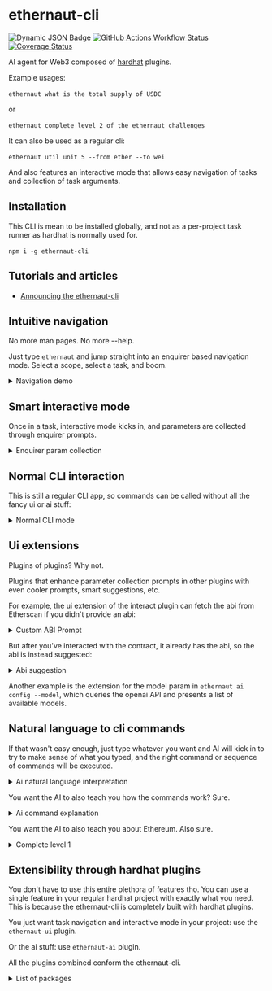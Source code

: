# ethernaut-cli

[![Dynamic JSON Badge](https://img.shields.io/npm/v/ethernaut-cli.svg)](https://www.npmjs.com/package/ethernaut-cli)
[![GitHub Actions Workflow Status](https://img.shields.io/github/actions/workflow/status/theethernaut/ethernaut-cli/ci.yml)](https://github.com/theethernaut/ethernaut-cli/actions/workflows/ci.yml)
[![Coverage Status](https://coveralls.io/repos/github/theethernaut/ethernaut-cli/badge.svg)](https://coveralls.io/github/theethernaut/ethernaut-cli)

AI agent for Web3 composed of [hardhat](https://github.com/NomicFoundation/hardhat) plugins.

Example usages:

`ethernaut what is the total supply of USDC`

or

`ethernaut complete level 2 of the ethernaut challenges`

It can also be used as a regular cli:

`ethernaut util unit 5 --from ether --to wei`

And also features an interactive mode that allows easy navigation of tasks and collection of task arguments.

## Installation

This CLI is mean to be installed globally, and not as a per-project task runner as hardhat is normally used for.

`npm i -g ethernaut-cli`

## Tutorials and articles

- [Announcing the ethernaut-cli](https://mirror.xyz/theethernaut.eth/0HP3L4mWzb4isXYERfsncBQgzT1T99uQTH8tvJvICmE)

## Intuitive navigation

No more man pages. No more --help.

Just type `ethernaut` and jump straight into an enquirer based navigation mode. Select a scope, select a task, and boom.

<details>
  <summary>Navigation demo</summary>
  <img src="demos/nav.gif" alt="Enquirer navigation">
</details>

## Smart interactive mode

Once in a task, interactive mode kicks in, and parameters are collected through enquirer prompts.

<details>
  <summary>Enquirer param collection</summary>
  <img src="demos/interactive.gif" alt="Enquirer param collection">
</details>

## Normal CLI interaction

This is still a regular CLI app, so commands can be called without all the fancy ui or ai stuff:

<details>
  <summary>Normal CLI mode</summary>
  <img src="demos/normal.gif" alt="Normal CLI mode">
</details>

## Ui extensions

Plugins of plugins? Why not.

Plugins that enhance parameter collection prompts in other plugins with even cooler prompts, smart suggestions, etc.

For example, the ui extension of the interact plugin can fetch the abi from Etherscan if you didn't provide an abi:

<details>
  <summary>Custom ABI Prompt</summary>
  <img src="demos/custom.gif" alt="Etherscan custom ABI prompt">
</details>

But after you've interacted with the contract, it already has the abi, so the abi is instead suggested:

<details>
  <summary>Abi suggestion</summary>
  <img src="demos/custom1.gif" alt="Abi suggestion">
</details>

Another example is the extension for the model param in `ethernaut ai config --model`, which queries the openai API and presents a list of available models.

## Natural language to cli commands

If that wasn't easy enough, just type whatever you want and AI will kick in to try to make sense of what you typed, and the right command or sequence of commands will be executed.

<details>
  <summary>Ai natural language interpretation</summary>
  <img src="demos/interpret.gif" alt="Ai natural language interpretation">
</details>

You want the AI to also teach you how the commands work? Sure.

<details>
  <summary>Ai command explanation</summary>
  <img src="demos/explain.gif" alt="Ai command explanation">
</details>

You want the AI to also teach you about Ethereum. Also sure.

<details>
  <summary>Complete level 1</summary>
  <img src="demos/teach.gif" alt="Complete level 1">
</details>

## Extensibility through hardhat plugins

You don't have to use this entire plethora of features tho. You can use a single feature in your regular hardhat project with exactly what you need. This is because the ethernaut-cli is completely built with hardhat plugins.

You just want task navigation and interactive mode in your project: use the `ethernaut-ui` plugin.

Or the ai stuff: use `ethernaut-ai` plugin.

All the plugins combined conform the ethernaut-cli.

<details>

<summary>List of packages</summary>

| Title                                                             | Description                                                             |
| ----------------------------------------------------------------- | ----------------------------------------------------------------------- |
| [ethernaut-ai](packages/ethernaut-ai/README.md)                   | AI assistant that interprets user input and executes hardhat tasks      |
| [ethernaut-ai-ui](packages/ethernaut-ai-ui/README.md)             | Ui extensions for the ethernaut-ai package                              |
| [ethernaut-cli](packages/ethernaut-cli/README.md)                 | Main hardhat project                                                    |
| [ethernaut-challenges](packages/ethernaut-challenges/README.md)   | Tasks for playing the Open Zeppelin Ethernaut challenges from the CLI   |
| [ethernaut-common](packages/ethernaut-common/README.md)           | Common utils used by several ethernaut-cli plugins                      |
| [ethernaut-interact](packages/ethernaut-interact/README.md)       | Tasks for sending transactions and interacting with contracts           |
| [ethernaut-interact-ui](packages/ethernaut-interact-ui/README.md) | Ui extensions for the ethernaut-interact package                        |
| [ethernaut-network](packages/ethernaut-network/README.md)         | Tasks for interacting with different networks                           |
| [ethernaut-network-ui](packages/ethernaut-network-ui/README.md)   | Ui extensions for the ethernaut-network package                         |
| [ethernaut-ui](packages/ethernaut-ui/README.md)                   | Intuitive navigation and interactive param collection for hardhat tasks |
| [ethernaut-util](packages/ethernaut-util/README.md)               | Simple, everyday utilities for Ethereum devs                            |
| [ethernaut-util-ui](packages/ethernaut-util-ui/README.md)         | Ui extensions for the ethernaut-util package                            |
| [ethernaut-wallet](packages/ethernaut-wallet/README.md)           | Tasks for interacting from different Ethereum accounts                  |
| [ethernaut-wallet-ui](packages/ethernaut-wallet-ui/README.md)     | Ui extensions for the ethernaut-wallet package                          |

</details>
